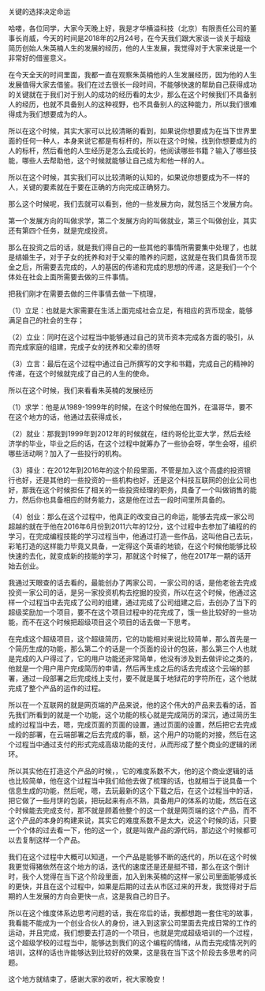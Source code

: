 关键的选择决定命运

哈喽，各位同学，大家今天晚上好，我是才华横溢科技（北京）有限责任公司的董事长肖威，今天的时间是2018年的2月24号，在今天我们跟大家谈一谈关于超级简历创始人朱英楠人生的发展的经历，他的人生发展，我觉得对于大家来说是一个非常好的借鉴意义。

在今天全天的时间里面，我都一直在观察朱英楠他的人生发展经历，因为他的人生发展值得大家去借鉴。我们在过去很长一段时间，不能够快速的帮助自己获得成功的关键就在于我们对于别人的成功的经历看的太少，那么在这个时候我们不具备别人的经历，也就不具备别人的这种视野，也不具备别人的这种能力，所以我们很难得成为我们想要成为的人。

所以在这个时候，其实大家可以比较清晰的看到，如果说你想要成为在当下世界里面的任何一种人，本身来说它都是有标杆的，所以在这个时候，找到你想要成为的人的标杆，然后看他的人生经历是怎么去成长的，他阅读哪些书籍？输入了哪些技能，哪些人去帮助他，这个时候就能够让自己成为和他一样的人。

所以在这个时候，其实我们可以比较清晰的认知的，如果说你想要成为不一样的人，关键的要素就在于要在正确的方向完成正确努力。

那么这个时候呢，我们去就可以看到，他的一些发展方向，就包括三个发展方向。

第一个发展方向的叫做求学，第二个发展方向的叫做就业，第三个叫做创业，其实还有第四个任务，就是完成投资。

那么在投资之后的话，就是我们得自己的一些其他的事情所需要集中处理了，也就是结婚生子，对于子女的抚养和对于父辈的赡养的问题，这就是在我们具备货币现金之后，所需要去完成的，人的基因的传递和完成的思想的传递，这是我们一个个体处在社会上面所需要去做的三件事情。

把我们刚才在需要去做的三件事情去做一下梳理，

（1）立足：也就是大家需要在生活上面完成社会立足，有相应的货币现金，能够满足自己的社会的生存；

（2）立业：同时在这个过程当中能够通过自己的货币资本完成各方面的吸引，从而完成家庭的组建，完成子女的抚养和父辈的债呀

（3）立言：最后在这个过程中通过自己所撰写的文字和书籍，完成自己的精神的传递，在这个时候就完成了自己的人生的使命。

所以在这个时候，我们来看看朱英楠的发展经历

（1）求学：他是从1989-1999年的时候，在这个时候他在国外，在温哥华，要不在这个地方的话，他通过去获得成长，

（2）就业：那我到1999年到2012年的时候就在，纽约哥伦比亚大学，然后去经济学的毕业，毕业之后的话，在这个过程中就筹办了一些协会呀，学生会呀，组织哪些活动啊？加入了一些投行的机构。

（3）择业：在2012年到2016年的这个阶段里面，不管是加入这个高盛的投资银行也好，还是其他的一些投资的一些机构也好，还是这个科技互联网的创业公司也好，那我在这个时候担任了相关的一些投资经理的职务，具备了一个叫做销售的能力，然后你也具备相应的财务能力，这是他在过去一段时间里所具备的。

（4）创业：那么在这个过程中，他真正的改变自己的命运，能够去完成一家公司超越的就在于他在2016年6月份到2011六年的12分，这个过程中去参加了编程的的学习，在完成编程技能的学习过程当中，他通过打造一些作品，这叫他自己去玩，彩笔打造的这样能力毕竟又具备，一定得这个英语的地锁，在这个时候他能够比较快速的去化，就变成新的技能的学习，那就这个时候了，他在2017年一期的话开始去创业。

我通过天眼查的话去看的，最能创办了两家公司，一家公司的话，是他老爸去完成投资一家公司的话，是另一家投资机构去挖掘的投资，所以在这个时候，他通过这样一个过程当中去完成了公司的组建，通过完成了公司组建之后，去创办了当下的超级奖励加一个项目，要不在这个项目过程中的花完成了，饿一些比较好的一些功能，而不在这个时候把超级项目这个项目的话去做一下思考。

在完成这个超级项目，这个超级简历，它的功能相对来说比较简单，那么首先是一个简历生成的功能，那么第二个的话是一个页面的设计的包装，那么第三个人也就是完成的入户得过了，它的用户功能还非常简单，他没有涉及到去做评论之类的，他就是一个用户用户完成简历的申请，然后再生成之后的话去完成这个云端的部署，通过一段部署之后完成线上支付，要不就是属于地狱花的字符所在，这个他就完成了整个产品的运作的过程。

所以在一个互联网的就是网页端的产品来说，他的这个伟大的产品来去看的话，首先我们所看到的就是一个功能，这个功能的核心就是完成简历的深沉，通过简历生成的过程当中去，嗯，完成页面的页面的设置，通过页面的设置，然后把它去完成一段的部署，在云端部署之后去完成的事，额，这个用户的功能的对接，然后在这个过程当中通过支付的形式完成高级功能的支付，从而形成了整个商业的逻辑的闭环。

所以其实他在打造这个产品的时候，，它的难度系数不大，他的这个商业逻辑的话也比较简单，他在这个过程当中我们给他去做了梳理的话，也就相当于说具备一个信息生成的功能，然后呢，嗯，去玩最新的这个下载之后，在这个过程当中的话，把它做了一些月饼的包装，把玩起来有点不熟，具备用户的体系的功能，然后在这个时候能去完成支付，那不就是顾着他整个的这一个就是网页端的这个产品，而不这个产品的本身的构建来说，其实它的难度系数不是太大，说这个时候的话，只要一个个体的过去看一下，他的这一个，就是叫做产品的源代码，那边这个时候都可以去复制这样一个产品。

我们在这个过程中大概可以知道，一个产品是能够不断的迭代的，所以在这个时候我更觉得猪依然在这个地方的话，迭代的速度还是还是挺不错，那么在这个倒计时，我个人觉得在当下这个阶段里面，加入到朱英楠的这样一家公司里面能够成长的更快，并且在这个过程中，如果是后期的过去从市区过来的开发，我觉得对于后期的人生发展的方向会更快一点，这是我自己的日子。

所以在这个维度体系边思考问题的话，我在帘后的话，我都想跑一套住宅的故事，我看能不能成为一个创业合伙人的身份，进入到这家公司里面去完成日常的工作的运动，并且完成，我们想要去打造的一个项目，也就是完成超级培训的一个过程，这个超级学校的过程当中，能够达到我们的这个编程的情绪，从而去完成情况列的培训，这样的话也许能够达到比较好的效果，这是我在当下这个阶段去多思考的问题。

这个地方就结束了，感谢大家的收听，祝大家晚安！
